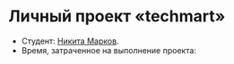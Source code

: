 # Личный проект «techmart»

* Студент: [Никита Марков](https://up.htmlacademy.ru/htmlcss/36/user/2300497).
* Время, затраченное на выполнение проекта:
